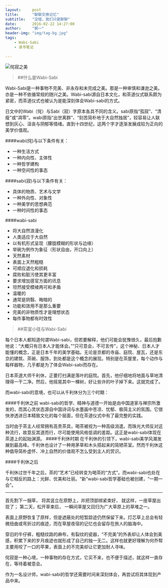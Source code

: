 ```yaml
---
layout:     post
title:      "聊聊交换记忆"
subtitle:   "没错，我们只是聊聊"
date:       2016-02-22 14:27:00
author:     "粥一"
header-img: "img/tag-bg.jpg"
tags:
    - Wabi-Sabi
    - 读书笔记
    
---
```

![侘寂之美](http://upload-images.jianshu.io/upload_images/674139-f6b2b78bedad91cf.png?imageMogr2/auto-orient/strip%7CimageView2/2/w/1240)

>##什么是Wabi-Sabi

Wabi-Sabi是一种事物不完美、非永存和未完成之美。那是一种审慎和谦逊之美。亦是一种不依循常规的随兴之美。Wabi-sabi源自日本文化，和茶道仪式联系颇为紧密，而茶道仪式也被认为是能深刻体会Wabi-sabi的方式。

日文中的Wabi（侘）与Sabi（寂）字原本各具不同的含义。sabi原指“孤寂”、“清瘦”或“凋零”。wabi原指“出世离群”、“刻苦简朴地于大自然独居”，较容易让人联想到灰心、沮丧与阴郁等情绪。直到十四世纪，这两个字才逐渐发展成较为正向的美学价值观。

####wabi(侘)与以下条件有关：
* 一种生活方式
* 一种内向性、主体性
* 一种哲学建构
* 一种空间性的事态

####sabi(寂)与以下条件有关：
* 具体的物质、艺术与文学
* 一种外向性、对象性
* 一种美学的思想典范
* 一种时间性的事态

####wabi-sabi
* 将大自然浪漫化
* 人类适应于大自然
* 以有机形式呈现（朦胧模糊的形状与边缘）
* 举碗为例作为象征（形状自由，开口向上）
* 天然素材
* 表面上天然粗糙
* 可顺应退化和损耗
* 腐败和脏污使其更丰富
* 要求增加感官方面的讯息
* 坦然接受模棱两可和矛盾
* 温暖的
* 通常是阴翳、晦暗的
* 功能和效用不是那么重要
* 完美的非物质性才是理想状态
* 每件事物都有时效性

>##茶室小径与Wabi-Sabi

每个日本人都知道何谓Wabi-sabi，但若要解释，他们可能会犹豫很久，最后抱歉地说：“大概只有日本人才能体会。”“只可意会，不可言传”，这个神秘、日本人才能懂的概念，正是日本千年的美学基础。无论是京都的寺庙、庭院、屋瓦，还是东京的建筑、茶碗、服饰，到处都是这个概念的展现。特别是在茶屋里，每个动作与每样器物，几乎都是为了体会Wabi-sabi而存在。

日本茶道大师千利休，正要打扫满是落叶的庭院。首先，他仔细地将地面与草地清理得一干二净。然后，他摇晃其中一棵树，好让些许的叶子掉下来。这就完成了。

而wabi-sabi的意境，也可以从千利休分为三个时期：

####千利休之前
wabi-sabi的哲学、精神与道德一开始是由中国道家与禅宗所激发的，而其心灵状态源自中国诗词与水墨画中苍凉、忧郁、极简主义的氛围。它很快渗透进日本精致文化的每个层面，但在茶道仪式中有了最完整的实践。

当时由于茶主人经常拥有高贵茶具，喝茶被视为一种高级消遣。而珠光大师反对这种流行，故意反其道而行，尽可能使用风格低调的差距。这正是wabi-sabi体现在茶道上的起始渊源。
####千利休时期
在千利休的引领下，wabi-sabi美学风潮发展到最高峰。千利休也设计了一种用茅草和木头搭起来的简陋茶室。然而千利休这种倡导简朴虚怀、冲上自然的价值观不怎么受到主人的赏识。

####千利休之后

千利休过世千年之后，茶的“艺术”已经转变为喝茶的“方式”。而wabi-sabi也处在与它相反的路上：光鲜、优美和壮丽。“新”wabi-sabi哲学基础也被创建，“一期一会”。
___
首先割下一捆草，
将其竖立在原野上，并把顶部绑紧束好，
就这样，一座草屋出现了；
第二天，松开草束后，
一瞬间草屋又回归为广大草原上的草堆之一。

表面上原野恢复了原样，但是遮蔽处的短暂踪迹仍然保留下来。灯芯草上总会有轻微扭曲或弯折过的痕迹，而在草屋夜宿的记忆也会留存在旅人的脑海中。

穿旧的牛仔裤，粗糙纹路的麻布，有裂纹的瓷器，“不完美”的外表却让人体会到美感，积累下来的岁月痕迹也就形成了自己的独一无二。这样也就更好理解为何乔帮主要用咬了一口的苹果，表面上的不完美却让它更加耐人寻味。

侘寂是一种心境，一种事物的存在方式，它买不来，也不便于描述，就这样一直存在，等待着被意会。

作为一名设计师，wabi-sabi的哲学还需要时间来深刻体会，再尝试将其体现到产品中来。